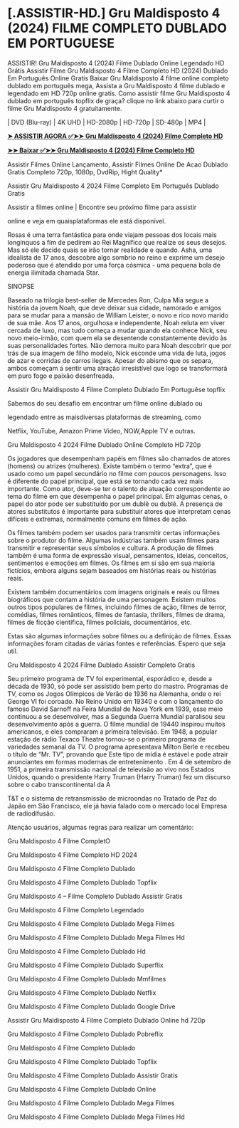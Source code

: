 <h1>[.ASSISTIR-HD.] Gru Maldisposto 4 (2024) FILME COMPLETO DUBLADO EM PORTUGUESE</h1>
ASSISTIR! Gru Maldisposto 4 (2024) Filme Dublado Online Legendado HD Grátis Assistir Filme Gru Maldisposto 4 Filme Completo HD (2024) Dublado Em Português Online Gratis Baixar Gru Maldisposto 4 filme online completo dublado em português mega, Assista a Gru Maldisposto 4 filme dublado e legendado em HD 720p online gratis. Como assistir filme Gru Maldisposto 4 dublado em português topflix de graça? clique no link abaixo para curtir o filme Gru Maldisposto 4 gratuitamente.

| DVD (Blu-ray) | 4K UHD | HD-2080p | HD-720p | SD-480p | MP4 |


**[➤ ASSISTIR AGORA ✅➤➤ Gru Maldisposto 4 (2024) Filme Completo HD](https://bit.ly/3A8snXB)**


**[➤➤ Baixar ✅➤➤ Gru Maldisposto 4 (2024) Filme Completo HD](https://bit.ly/3A8snXB)**


Assistir Filmes Online Lançamento, Assistir Filmes Online De Acao Dublado Gratis Completo 720p, 1080p, DvdRip, Hight Quality*

Assistir Gru Maldisposto 4 2024 Filme Completo Em Português Dublado Gratis

Assistir a filmes online | Encontre seu próximo filme para assistir

online e veja em quaisplataformas ele está disponível.

Rosas é uma terra fantástica para onde viajam pessoas dos locais mais longínquos a fim de pedirem ao Rei Magnífico que realize os seus desejos. Mas só ele decide quais se irão tornar realidade e quando. Asha, uma idealista de 17 anos, descobre algo sombrio no reino e exprime um desejo poderoso que é atendido por uma força cósmica - uma pequena bola de energia ilimitada chamada Star.

SINOPSE

Baseado na trilogia best-seller de Mercedes Ron, Culpa Mía segue a história da jovem Noah, que deve deixar sua cidade, namorado e amigos para se mudar para a mansão de William Leister, o novo e rico novo marido de sua mãe. Aos 17 anos, orgulhosa e independente, Noah reluta em viver cercada de luxo, mas tudo começa a mudar quando ela conhece Nick, seu novo meio-irmão, com quem ela se desentende constantemente devido às suas personalidades fortes. Não demora muito para Noah descobrir que por trás de sua imagem de filho modelo, Nick esconde uma vida de luta, jogos de azar e corridas de carros ilegais. Apesar do abismo que os separa, ambos começam a sentir uma atração irresistível que logo se transformará em puro fogo e paixão desenfreada.

Assistir Gru Maldisposto 4 Filme Completo Dublado Em Portuguêse topflix

Sabemos do seu desafio em encontrar um filme online dublado ou

legendado entre as maisdiversas plataformas de streaming, como

Netflix, YouTube, Amazon Prime Video, NOW,Apple TV e outras.

Gru Maldisposto 4 2024 Filme Dublado Online Completo HD 720p

Os jogadores que desempenham papéis em filmes são chamados de atores (homens) ou atrizes (mulheres). Existe também o termo “extra”, que é usado como um papel secundário no filme com poucos personagens. Isso é diferente do papel principal, que está se tornando cada vez mais importante. Como ator, deve-se ter o talento de atuação correspondente ao tema do filme em que desempenha o papel principal. Em algumas cenas, o papel do ator pode ser substituído por um dublê ou dublê. A presença de atores substitutos é importante para substituir atores que interpretam cenas difíceis e extremas, normalmente comuns em filmes de ação.

Os filmes também podem ser usados para transmitir certas informações sobre o produtor do filme. Algumas indústrias também usam filmes para transmitir e representar seus símbolos e cultura. A produção de filmes também é uma forma de expressão visual, pensamentos, ideias, conceitos, sentimentos e emoções em filmes. Os filmes em si são em sua maioria fictícios, embora alguns sejam baseados em histórias reais ou histórias reais.

Existem também documentários com imagens originais e reais ou filmes biográficos que contam a história de uma personagem. Existem muitos outros tipos populares de filmes, incluindo filmes de ação, filmes de terror, comédias, filmes românticos, filmes de fantasia, thrillers, filmes de drama, filmes de ficção científica, filmes policiais, documentários, etc.

Estas são algumas informações sobre filmes ou a definição de filmes. Essas informações foram citadas de várias fontes e referências. Espero que seja util.

Gru Maldisposto 4 2024 Filme Dublado Assistir Completo Gratis

Seu primeiro programa de TV foi experimental, esporádico e, desde a década de 1930, só pode ser assistido bem perto do mastro. Programas de TV, como os Jogos Olímpicos de Verão de 1936 na Alemanha, onde o rei George VI foi coroado. No Reino Unido em 19340 e com o lançamento do famoso David Sarnoff na Feira Mundial de Nova York em 1939, esse meio continuou a se desenvolver, mas a Segunda Guerra Mundial paralisou seu desenvolvimento após a guerra. O filme mundial de 19440 inspirou muitos americanos, e eles compraram a primeira televisão. Em 1948, a popular estação de rádio Texaco Theatre tornou-se o primeiro programa de variedades semanal da TV. O programa apresentava Milton Berle e recebeu o título de “Mr. TV”, provando que Este tipo de mídia é estável e pode atrair anunciantes em formas modernas de entretenimento . Em 4 de setembro de 1951, a primeira transmissão nacional de televisão ao vivo nos Estados Unidos, quando o presidente Harry Truman (Harry Truman) fez um discurso sobre o cabo transcontinental da A

T&T e o sistema de retransmissão de microondas no Tratado de Paz do Japão em São Francisco, ele já havia falado com o mercado local Empresa de radiodifusão.

Atenção usuários, algumas regras para realizar um comentário:


Gru Maldisposto 4 Filme CompletO

Gru Maldisposto 4 Filme Completo HD 2024

Gru Maldisposto 4 Filme Completo Dublado

Gru Maldisposto 4 Filme Completo Dublado Topflix

Gru Maldisposto 4 – Filme Completo Dublado Assistir Gratis

Gru Maldisposto 4 Filme Completo Legendado

Gru Maldisposto 4 Filme Completo Dublado Mega Filmes

Gru Maldisposto 4 Filme Completo Dublado Mega Filmes Hd

Gru Maldisposto 4 Filme Completo Dublado Hd

Gru Maldisposto 4 Filme Completo Dublado Superflix

Gru Maldisposto 4 Filme Completo Dublado Mmfilmes

Gru Maldisposto 4 Filme Completo Dublado Netflix

Gru Maldisposto 4 Filme Completo Dublado Google Drive

Assistir Gru Maldisposto 4 Filme Completo Dublado Online hd 720p

Gru Maldisposto 4 Filme Completo Dublado Pobreflix

Gru Maldisposto 4 Filme Completo Dublado

Gru Maldisposto 4 Filme Completo Dublado Topflix

Gru Maldisposto 4 Filme Completo Dublado Assistir Gratis

Gru Maldisposto 4 Filme Completo Dublado Online

Gru Maldisposto 4 Filme Completo Dublado Mega Filmes

Gru Maldisposto 4 Filme Completo Dublado Mega Filmes Hd

